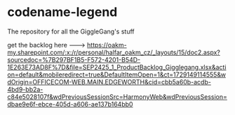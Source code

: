 # codename-legend
The repository for all the GiggleGang's stuff

get the backlog here ---> https://oakm-my.sharepoint.com/:x:/r/personal/halfar_oakm_cz/_layouts/15/doc2.aspx?sourcedoc=%7B297BF1B5-F572-4201-B54D-1E263E73AD8F%7D&file=SEP2425_1_ProductBacklog_Gigglegang.xlsx&action=default&mobileredirect=true&DefaultItemOpen=1&ct=1729149114555&wdOrigin=OFFICECOM-WEB.MAIN.EDGEWORTH&cid=cbb5a60b-acdb-4bd9-bb2a-c84e5028107f&wdPreviousSessionSrc=HarmonyWeb&wdPreviousSession=dbae9e6f-ebce-405d-a606-ae137b164bb0
